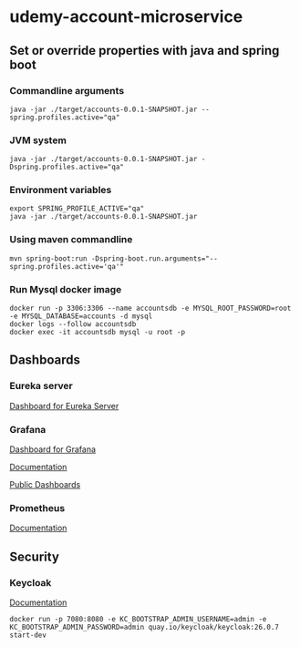 # udemy-account-microservice

## Set or override properties with java and spring boot

### Commandline arguments

```shell
java -jar ./target/accounts-0.0.1-SNAPSHOT.jar --spring.profiles.active="qa"
```

### JVM system

```shell
java -jar ./target/accounts-0.0.1-SNAPSHOT.jar -Dspring.profiles.active="qa"
```

### Environment variables

```shell
export SPRING_PROFILE_ACTIVE="qa"
java -jar ./target/accounts-0.0.1-SNAPSHOT.jar
```

### Using maven commandline

```shell
mvn spring-boot:run -Dspring-boot.run.arguments="--spring.profiles.active='qa'"
```

### Run Mysql docker image

```shell
docker run -p 3306:3306 --name accountsdb -e MYSQL_ROOT_PASSWORD=root -e MYSQL_DATABASE=accounts -d mysql
docker logs --follow accountsdb
docker exec -it accountsdb mysql -u root -p
```

## Dashboards

### Eureka server

[Dashboard for Eureka Server](http://localhost:8070)

### Grafana

[Dashboard for Grafana](http://localhost:3000)

[Documentation](https://grafana.com/docs/loki/latest/)

[Public Dashboards](https://grafana.com/grafana/dashboards/)

### Prometheus

[Documentation](https://prometheus.io/docs/visualization/grafana/)

## Security 

### Keycloak

[Documentation](https://www.keycloak.org/getting-started/getting-started-docker)

```shell
docker run -p 7080:8080 -e KC_BOOTSTRAP_ADMIN_USERNAME=admin -e KC_BOOTSTRAP_ADMIN_PASSWORD=admin quay.io/keycloak/keycloak:26.0.7 start-dev
```

